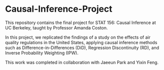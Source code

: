# Causal-Inference-Project
This repository contains the final project for STAT 156: Causal Inference at UC Berkeley, taught by Professor Amanda Coston.

In this project, we replicated the findings of a study on the effects of air quality regulations in the United States, applying causal inference methods such as Difference-in-Differences (DiD), Regression Discontinuity (RD), and Inverse Probability Weighting (IPW).

This work was completed in collaboration with Jaeeun Park and Yixin Feng.
